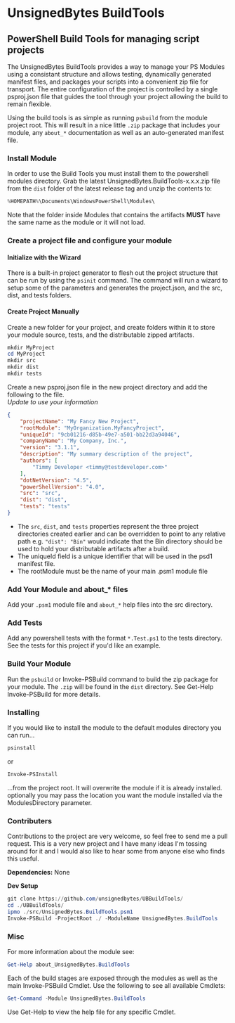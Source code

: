 # UnsignedBytes BuildTools
## PowerShell Build Tools for managing script projects

The UnsignedBytes BuildTools provides a way to manage your PS Modules
using a consistant structure and allows testing, 
dynamically generated manifest files, and packages your scripts
into a convenient zip file for transport. The entire configuration of the 
project is controlled by a single psproj.json file that guides the tool through
your project allowing the build to remain flexible.

Using the build tools is as simple as running `psbuild` from the module project root. This will result in a nice little `.zip` package that includes your module, any `about_*` documentation as well as an auto-generated manifest file.

### Install Module

In order to use the Build Tools you must install them to the powershell modules directory. Grab the latest UnsignedBytes.BuildTools-x.x.x.zip file from the `dist` folder of the latest release tag and unzip the contents to:
```PowerShell
%HOMEPATH%\Documents\WindowsPowerShell\Modules\
```
Note that the folder inside Modules that contains the artifacts __MUST__ have the same name as the module or it will not load.

### Create a project file and configure your module

#### Initialize with the Wizard

There is a built-in project generator to flesh out the project structure that
can be run by using the  `psinit` command. The command will run a wizard to 
setup some of the parameters and generates the project.json, and the src, dist,
and tests folders.

#### Create Project Manually

Create a new folder for your project, and create folders within it to store your module source, tests, and the distributable zipped artifacts.
```PowerShell
mkdir MyProject
cd MyProject
mkdir src
mkdir dist
mkdir tests
```

Create a new psproj.json file in the new project directory and add the following to the file.  
*Update to use your information*

```json
{
	"projectName": "My Fancy New Project",
	"rootModule": "MyOrganization.MyFancyProject",
	"uniqueId": "9cb01216-d85b-49e7-a501-bb22d3a94046",
	"companyName": "My Company, Inc.",
	"version": "3.1.1",
	"description": "My summary description of the project",
	"authors": [
		"Timmy Developer <timmy@testdeveloper.com>"
	],
	"dotNetVersion": "4.5",
	"powerShellVersion": "4.0",
	"src": "src",
	"dist": "dist",
	"tests": "tests"
}
```
* The `src`, `dist`, and `tests` properties represent the three project directories created earlier
and can be overridden to point to any relative path e.g. `"dist": "Bin"` would indicate that the
Bin directory should be used to hold your distributable artifacts after a build.
* The uniqueId field is a unique identifier that will be used in the psd1 manifest file.
* The rootModule must be the name of your main .psm1 module file


### Add Your Module and about_* files

Add your `.psm1` module file and `about_*` help files into the src directory.

### Add Tests

Add any powershell tests with the format `*.Test.ps1` to the tests directory. See the tests for this project if you'd like an example.

### Build Your Module

Run the `psbuild` or Invoke-PSBuild command to build the zip package for your module. The `.zip` will 
be found in the `dist` directory. See Get-Help Invoke-PSBuild for more details.

### Installing

If you would like to install the module to the default modules directory you can run...
```PowerShell
psinstall
```
or
```PowerShell
Invoke-PSInstall
```
...from the project root. It will overwrite the module if it is already installed.
optionally you may pass the location you want the module installed via the ModulesDirectory
parameter.

### Contributers
Contributions to the project are very welcome, so feel free to send me a pull request. This is a very new project and I have many ideas I'm tossing around for it and I would also like to hear some from anyone else who finds this useful.

**Dependencies:** None

**Dev Setup**
```PowerShell
git clone https://github.com/unsignedbytes/UBBuildTools/
cd ./UBBuildTools/
ipmo ./src/UnsignedBytes.BuildTools.psm1 
Invoke-PSBuild -ProjectRoot ./ -ModuleName UnsignedBytes.BuildTools
```

### Misc

For more information about the module see:
```PowerShell
Get-Help about_UnsignedBytes.BuildTools
```

Each of the build stages are exposed through the modules as well as the main Invoke-PSBuild Cmdlet. 
Use the following to see all available Cmdlets:
```PowerShell
Get-Command -Module UnsignedBytes.BuildTools
```
Use Get-Help to view the help file for any specific Cmdlet.
